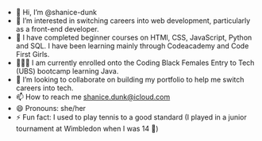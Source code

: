 - 👋 Hi, I’m @shanice-dunk
- 👀 I’m interested in switching careers into web development, particularly as a front-end developer.
- 🌱 I have completed beginner courses on HTMl, CSS, JavaScript, Python and SQL. I have been learning mainly through Codeacademy and Code First Girls.
- 👩🏽‍💻 I am currently enrolled onto the Coding Black Females Entry to Tech (UBS) bootcamp learning Java.
- 💞️ I’m looking to collaborate on building my portfolio to help me switch careers into tech.
- 📫 How to reach me shanice.dunk@icloud.com
- 😄 Pronouns: she/her
- ⚡ Fun fact: I used to play tennis to a good standard (I played in a junior tournament at Wimbledon when I was 14 🎾)

<!---
shanice-dunk/shanice-dunk is a ✨ special ✨ repository because its `README.md` (this file) appears on your GitHub profile.
You can click the Preview link to take a look at your changes.
--->
